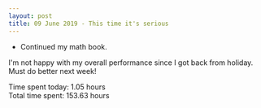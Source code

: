 ```yaml
---
layout: post
title: 09 June 2019 - This time it's serious
---
```


* Continued my math book.

I'm not happy with my overall performance since I got back from holiday. Must do better next week!

Time spent today: 1.05 hours  
Total time spent: 153.63 hours  
